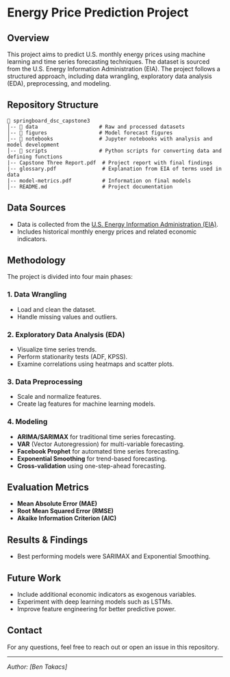 # Energy Price Prediction Project

## Overview
This project aims to predict U.S. monthly energy prices using machine learning and time series forecasting techniques. The dataset is sourced from the U.S. Energy Information Administration (EIA). The project follows a structured approach, including data wrangling, exploratory data analysis (EDA), preprocessing, and modeling.

## Repository Structure
```
📂 springboard_dsc_capstone3
│-- 📂 data                    # Raw and processed datasets
│-- 📂 figures                 # Model forecast figures
│-- 📂 notebooks               # Jupyter notebooks with analysis and model development
│-- 📂 scripts                 # Python scripts for converting data and defining functions
|-- Capstone Three Report.pdf  # Project report with final findings
|-- glossary.pdf               # Explanation from EIA of terms used in data
|-- model-metrics.pdf          # Information on final models
│-- README.md                  # Project documentation
```

## Data Sources
- Data is collected from the [U.S. Energy Information Administration (EIA)](https://www.eia.gov/totalenergy/data/monthly/index.php).
- Includes historical monthly energy prices and related economic indicators.

## Methodology
The project is divided into four main phases:

### 1. Data Wrangling
- Load and clean the dataset.
- Handle missing values and outliers.

### 2. Exploratory Data Analysis (EDA)
- Visualize time series trends.
- Perform stationarity tests (ADF, KPSS).
- Examine correlations using heatmaps and scatter plots.

### 3. Data Preprocessing
- Scale and normalize features.
- Create lag features for machine learning models.

### 4. Modeling
- **ARIMA/SARIMAX** for traditional time series forecasting.
- **VAR** (Vector Autoregression) for multi-variable forecasting.
- **Facebook Prophet** for automated time series forecasting.
- **Exponential Smoothing** for trend-based forecasting.
- **Cross-validation** using one-step-ahead forecasting.

## Evaluation Metrics
- **Mean Absolute Error (MAE)**
- **Root Mean Squared Error (RMSE)**
- **Akaike Information Criterion (AIC)**

## Results & Findings
- Best performing models were SARIMAX and Exponential Smoothing.

## Future Work
- Include additional economic indicators as exogenous variables.
- Experiment with deep learning models such as LSTMs.
- Improve feature engineering for better predictive power.

## Contact
For any questions, feel free to reach out or open an issue in this repository.

---

*Author: [Ben Takacs]*

